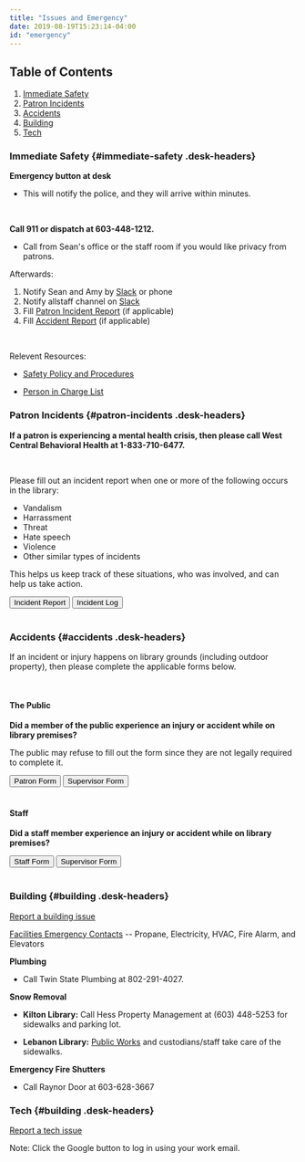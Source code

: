 ```yaml
---
title: "Issues and Emergency"
date: 2019-08-19T15:23:14-04:00
id: "emergency"
---
```


<div class="container">


## Table of Contents
1. [Immediate Safety](#immediate-safety)
2. [Patron Incidents](#patron-incidents)
3. [Accidents](#accidents)
4. [Building](#building)
5. [Tech](#tech)



<div class="emergency-section">

  ### Immediate Safety {#immediate-safety .desk-headers}

<div class="section-emergency">
<p><strong>Emergency button at desk</strong></p>

  <ul class="">
    <li>This will notify the police, and they will arrive within minutes.</li>
  </ul>
</br>
<p><strong>Call 911 or dispatch at 603-448-1212.</strong></p>
<ul>
  <li>Call from Sean's office or the staff room if you would like privacy from patrons.</li>
</ul>  
  

Afterwards:

1. Notify Sean and Amy by [Slack](https://leblibrary.slack.com) or phone
2. Notify allstaff channel on [Slack](https://leblibrary.slack.com)
3. Fill [Patron Incident Report](https://docs.google.com/forms/d/e/1FAIpQLSd4i5y2WflNuTr1E1JO8yw3nqiDTwlWpl-Nvs1tFvqhuioY5g/viewform) (if applicable)
4. Fill [Accident Report](#accidents) (if applicable)

&nbsp;  

Relevent Resources:

- [Safety Policy and Procedures](https://docs.google.com/document/d/1clEASM-IgTrHe0799uz_LCZmndr8zjEmfekbTIawL18/edit#heading=h.djgwobkaiukv)

- [Person in Charge List](https://docs.google.com/document/d/1bs6kiP7Ms_fdUwBUu0WsmnNuK7WerXcN4PZ6H5kAGk4/edit)

</div>
</div>


<div class="emergency-section">

  ### Patron Incidents {#patron-incidents .desk-headers}

<div class="section-emergency">

<strong>If a patron is experiencing a mental health crisis, then please call West Central Behavioral Health at 1-833-710-6477. </strong>

  &nbsp;  

Please fill out an incident report when one or more of the following occurs in the library: 

* Vandalism
* Harrassment
* Threat
* Hate speech
* Violence
* Other similar types of incidents

This helps us keep track of these situations, who was involved, and can help us take action. 

<a href="https://docs.google.com/forms/d/e/1FAIpQLSd4i5y2WflNuTr1E1JO8yw3nqiDTwlWpl-Nvs1tFvqhuioY5g/viewform" target="_blank"><button class="btn btn-template-main">Incident Report</button></a> <a href="https://docs.google.com/spreadsheets/d/11PhQQT09YVyj1cbKko3-6rqBhJhujvS94zEIv5DyQrs/edit?usp=sharing" target="_blank"><button class="btn btn-template-main">Incident Log</button></a>  
 &nbsp;  

</div>
</div>


<div class="emergency-section">

### Accidents {#accidents .desk-headers}

<div class="section-emergency">
If an incident or injury happens on library grounds (including outdoor property), then please complete the applicable forms below.
 
 &nbsp;  

 #### The Public
 
 **Did a member of the public experience an injury or accident while on library premises?**
 
 The public may refuse to fill out the form since they are not legally required to complete it. 
 
 <a href="/docs/2021-Non-Employee Accident.pdf" download="2021-Non-Employee Accident.pdf" class=""><button class="btn btn-template-main">Patron Form</button></a>
 <a href="/docs/Supervisors Incident Report_Form Fill.pdf" download="Supervisors Incident Report_Form Fill.pdf" class=""><button class="btn btn-template-main">Supervisor Form</button></a>  
  &nbsp;  
 
  #### Staff
 
 **Did a staff member experience an injury or accident while on library premises?**
 
 <a href="/docs/Employee Notice of Incident 1-2009.pdf" download="Employee Notice of Incident 1-2009.pdf" class=""><button class="btn btn-template-main">Staff Form</button></a>
 <a href="/docs/Supervisors Incident Report_Form Fill.pdf" download="Supervisors Incident Report_Form Fill.pdf" class=""><button class="btn btn-template-main">Supervisor Form</button></a>  
  &nbsp;  

</div>
</div>



<div class="emergency-section">

  ### Building {#building .desk-headers}

  <div class="section-emergency">

[Report a building issue](/building_issues.html)

[Facilities Emergency Contacts](/docs/facilities-emergency-contacts.pdf) -- Propane, Electricity, HVAC, Fire Alarm, and Elevators

<strong>Plumbing</strong>
- Call Twin State Plumbing at 802-291-4027.</p>


<strong>Snow Removal</strong>
- <strong>Kilton Library:</strong> Call Hess Property Management at (603) 448-5253 for sidewalks and parking lot.

- <strong>Lebanon Library:</strong> [Public Works](https://lebanonnh.gov/244/Public-Works) and custodians/staff take care of the sidewalks.

<strong>Emergency Fire Shutters</strong>
- Call Raynor Door at 603-628-3667
</div>
</div>

<div class="emergency-section">

  ### Tech {#building .desk-headers}

  <div class="section-emergency">

[Report a tech issue](https://helpdesk.leblibrary.com/)

Note: Click the Google button to log in using your work email.

</div>
</div>

  &nbsp;  
</div>
